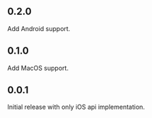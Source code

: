 ## 0.2.0

Add Android support.

## 0.1.0

Add MacOS support.

## 0.0.1

Initial release with only iOS api implementation.
